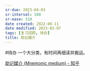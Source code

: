 ```yaml
---
sr-due: 2023-04-03
sr-interval: 180
sr-ease: 310
date created: 2022-08-11
date modified: 2023-03-07
tags: [复习回顾, 待办]
title: 助记媒介
---
```


#待办 一个大分类，有时间再细读并搬运。

[助记媒介 (Mnemonic medium) - 知乎](https://zhuanlan.zhihu.com/p/459483765)
